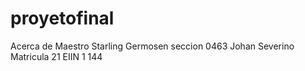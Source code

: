 # proyetofinal
Acerca de Maestro Starling Germosen seccion 0463 Johan Severino Matricula 21 EIIN 1 144
